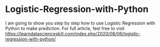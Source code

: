 # Logistic-Regression-with-Python
I am going to show you step by step how to use Logistic Regression with Python to make prediction. For full article, feel free to visit https://learndatascienceskill.com/index.php/2020/08/06/logistic-regression-with-python/
